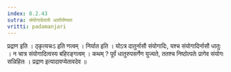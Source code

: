 ```yaml
---
index: 8.2.43
sutra: संयोगादेरातो धातोर्यण्वतः
vritti: padamanjari
---
```


 प्रद्राण इति । ठ्कृत्यचःऽ इति णत्वम् । निर्यात इति । योऽत्र दातुर्नासौ संयोगादिः, यश्च संयोगादिर्नासौ धातुः । न चात्र संयोगादित्वस्य बहिरङ्गत्वम् । कथम् ? पूर्वं धातुरुपसर्गेण युज्यते, ततश्च निष्ठोत्पतेः प्रागेव संयोगः सन्निहितः । प्रद्राण इत्यादावप्येतावदेव ॥